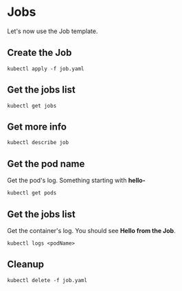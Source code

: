 # Jobs

Let's now use the Job template.

## Create the Job

    kubectl apply -f job.yaml

## Get the jobs list

    kubectl get jobs

## Get more info

    kubectl describe job

## Get the pod name

Get the pod's log.  Something starting with **hello-**

    kubectl get pods

## Get the jobs list

Get the container's log.  You should see **Hello from the Job**.

    kubectl logs <podName>

## Cleanup

    kubectl delete -f job.yaml